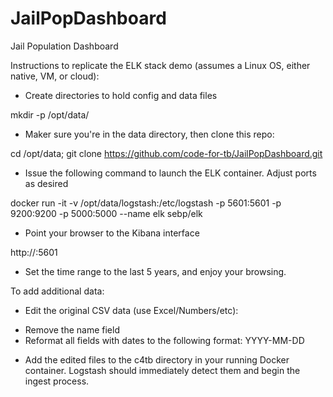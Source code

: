 # JailPopDashboard
Jail Population Dashboard

Instructions to replicate the ELK stack demo (assumes a Linux OS, either native, VM, or cloud):

* Create directories to hold config and data files

mkdir -p /opt/data/

* Maker sure you're in the data directory, then clone this repo:

cd /opt/data; git clone https://github.com/code-for-tb/JailPopDashboard.git

* Issue the following command to launch the ELK container. Adjust ports as desired

docker run -it  -v /opt/data/logstash:/etc/logstash -p 5601:5601 -p 9200:9200 -p 5000:5000  --name elk sebp/elk

* Point your browser to the Kibana interface

http://<ip>:5601

* Set the time range to the last 5 years, and enjoy your browsing.

To add additional data:

* Edit the original CSV data (use Excel/Numbers/etc): 
- Remove the name field
- Reformat all fields with dates to the following format: YYYY-MM-DD

* Add the edited files to the c4tb directory in your running Docker container. Logstash should immediately detect them and begin the ingest process.
